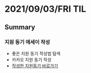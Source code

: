 # 2021/09/03/FRI TIL 
## Summary
### 지원 동기 에세이 작성 
 - 좋은 지원 동기 작성법 탐색
 - 카카오 지원 동기 작성
 - [작성한 지원동기 바로가기](https://www.notion.so/527ec9b126114c2c93d9327bfac73b98)

